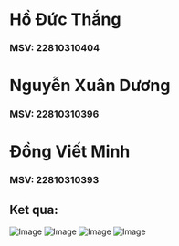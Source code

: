 # Hồ Đức Thắng
### MSV: 22810310404
# Nguyễn Xuân Dương
### MSV: 22810310396
# Đồng Viết Minh
### MSV: 22810310393
## Ket qua:
![Image](https://github.com/user-attachments/assets/68a95c33-1bfd-4de0-8a5a-c777eb971d15)
![Image](https://github.com/user-attachments/assets/c0bf1c23-49a7-4906-aa58-1e514b4c5971)
![Image](https://github.com/user-attachments/assets/e32bf0ac-2e10-4b37-b9c2-e9d212162c02)
![Image](https://github.com/user-attachments/assets/0fc0ae3f-c1ee-438a-ac8a-934c4c12f2ed)
